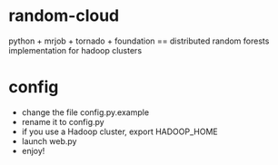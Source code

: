 random-cloud
============

python + mrjob + tornado + foundation == distributed random forests implementation for hadoop clusters

config
======

- change the file config.py.example
- rename it to config.py
- if you use a Hadoop cluster, export HADOOP\_HOME
- launch web.py
- enjoy!

